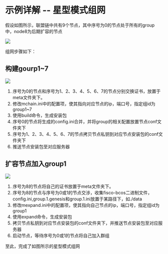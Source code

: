 # 示例详解 -- 星型模式组网

假设如图所示，联盟链中共有9个节点，其中序号为0的节点处于所有的group中，node8为后期扩容的节点

![](../../../images/enterprise/simple_star3.png)

组网步骤如下：

## 构建gourp1~7

![](../../../images/enterprise/simple_star2.png)

1. 序号为0的节点和序号为1、2、3、4、5、6、7的节点分别交换证书，放置于meta文件夹下。
2. 修改mchain.ini中的配置项，使其指向对应节点的ip，端口号，指定组id为group1~7
3. 使用build命令，生成安装包
4. 序号0的节点将生成的config.ini合并，并将group的相关配置放置节点conf文件夹下
5. 序号为1、2、3、4、5、6、7的节点拷贝节点私钥到对应节点安装包的conf文件夹下
6. 推送节点安装包至对应服务器

## 扩容节点加入group1

![](../../../images/enterprise/simple_star3.png)

1. 序号为8的节点将自己的证书放置于meta文件夹下。
2. 序号为8的节点与序号为0或1的节点交涉，收集fisco-bcos二进制文件，config.ini,group.1.genesis和group.1.ini放置于某路径下，如./data
3. 修改mexpand.ini中的配置项，使其指向自己节点的ip，端口号，指定组id为group1
4. 使用expand命令，生成安装包
5. 拷贝节点私钥到对应节点安装包的conf文件夹下，并推送节点安装包至对应服务器
6. 启动节点，等待序号为0或1的节点将自己加入群组


至此，完成了如图所示的星型模式组网

